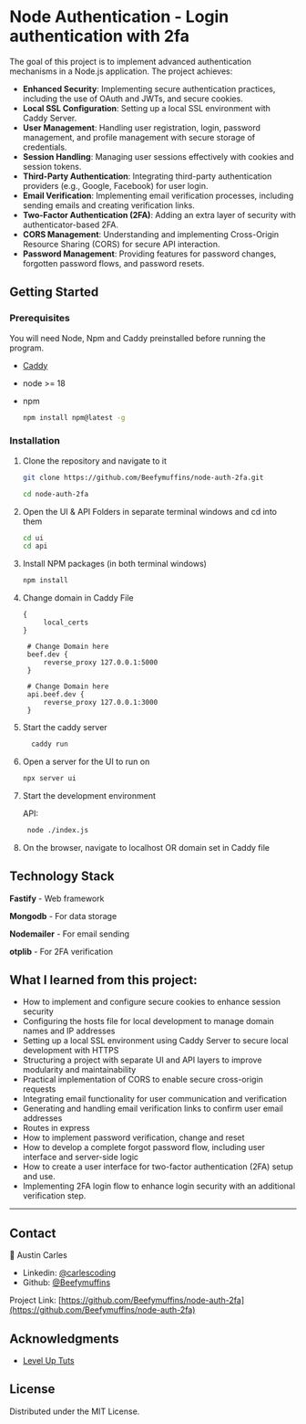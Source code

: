 # Node Authentication - Login authentication with 2fa

The goal of this project is to implement advanced authentication mechanisms in a Node.js application. The project achieves:

- **Enhanced Security**: Implementing secure authentication practices, including the use of OAuth and JWTs, and secure cookies.
- **Local SSL Configuration**: Setting up a local SSL environment with Caddy Server.
- **User Management**: Handling user registration, login, password management, and profile management with secure storage of credentials.
- **Session Handling**: Managing user sessions effectively with cookies and session tokens.
- **Third-Party Authentication**: Integrating third-party authentication providers (e.g., Google, Facebook) for user login.
- **Email Verification**: Implementing email verification processes, including sending emails and creating verification links.
- **Two-Factor Authentication (2FA)**: Adding an extra layer of security with authenticator-based 2FA.
- **CORS Management**: Understanding and implementing Cross-Origin Resource Sharing (CORS) for secure API interaction.
- **Password Management**: Providing features for password changes, forgotten password flows, and password resets.

<!-- GETTING STARTED -->

## Getting Started

### Prerequisites

You will need Node, Npm and Caddy preinstalled before running the program.

- [Caddy](https://caddyserver.com/docs/install)
- node >= 18
- npm

  ```sh
  npm install npm@latest -g
  ```

### Installation

1. Clone the repository and navigate to it

   ```sh
   git clone https://github.com/Beefymuffins/node-auth-2fa.git

   cd node-auth-2fa
   ```

2. Open the UI & API Folders in separate terminal windows and cd into them
   ```sh
   cd ui
   cd api
   ```
3. Install NPM packages (in both terminal windows)

   ```sh
   npm install
   ```

4. Change domain in Caddy File

   ```
   {
        local_certs
   }

    # Change Domain here
    beef.dev {
        reverse_proxy 127.0.0.1:5000
    }

    # Change Domain here
    api.beef.dev {
        reverse_proxy 127.0.0.1:3000
    }
   ```

5. Start the caddy server

   ```sh
     caddy run
   ```

6. Open a server for the UI to run on

   ```sh
   npx server ui
   ```

7. Start the development environment

   API:

   ```sh
    node ./index.js
   ```

8. On the browser, navigate to localhost OR domain set in Caddy file

<!-- Tech Stack -->

## Technology Stack

**Fastify** - Web framework

**Mongodb** - For data storage

**Nodemailer** - For email sending

**otplib** - For 2FA verification

## What I learned from this project:

- How to implement and configure secure cookies to enhance session security
- Configuring the hosts file for local development to manage domain names and IP addresses
- Setting up a local SSL environment using Caddy Server to secure local development with HTTPS
- Structuring a project with separate UI and API layers to improve modularity and maintainability
- Practical implementation of CORS to enable secure cross-origin requests
- Integrating email functionality for user communication and verification
- Generating and handling email verification links to confirm user email addresses
- Routes in express
- How to implement password verification, change and reset
- How to develop a complete forgot password flow, including user interface and server-side logic
- How to create a user interface for two-factor authentication (2FA) setup and use.
- Implementing 2FA login flow to enhance login security with an additional verification step.

---

<!-- CONTACT -->

## Contact

👤 Austin Carles

- Linkedin: [@carlescoding](https://www.linkedin.com/in/carlescoding/)
- Github: [@Beefymuffins](https://github.com/Beefymuffins)

Project Link: [https://github.com/Beefymuffins/node-auth-2fa](https://github.com/Beefymuffins/node-auth-2fa)

<!-- Acknowledgments  -->

## Acknowledgments

- [Level Up Tuts](https://levelup.video/)

<!-- LICENSE -->

## License

Distributed under the MIT License.
